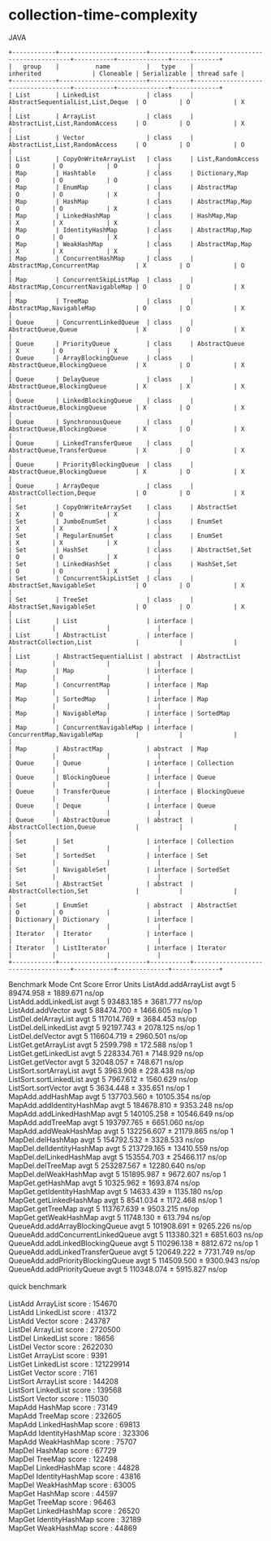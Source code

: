 # collection-time-complexity

JAVA
```
+------------+------------------------+-----------+------------------------------------+-----------+--------------+-------------+
|   group    |          name          |   type    |             inherited              | Cloneable | Serializable | thread safe |
+------------+------------------------+-----------+------------------------------------+-----------+--------------+-------------+
| List       | LinkedList             | class     | AbstractSequentialList,List,Deque  | O         | O            | X           |
| List       | ArrayList              | class     | AbstractList,List,RandomAccess     | O         | O            | X           |
| List       | Vector                 | class     | AbstractList,List,RandomAccess     | O         | O            | O           |
| List       | CopyOnWriteArrayList   | class     | List,RandomAccess                  | O         | O            | O           |
| Map        | Hashtable              | class     | Dictionary,Map                     | O         | O            | O           |
| Map        | EnumMap                | class     | AbstractMap                        | O         | O            | X           |
| Map        | HashMap                | class     | AbstractMap,Map                    | O         | O            | X           |
| Map        | LinkedHashMap          | class     | HashMap,Map                        | X         | X            | X           |
| Map        | IdentityHashMap        | class     | AbstractMap,Map                    | O         | O            | X           |
| Map        | WeakHashMap            | class     | AbstractMap,Map                    | X         | X            | X           |
| Map        | ConcurrentHashMap      | class     | AbstractMap,ConcurrentMap          | X         | O            | O           |
| Map        | ConcurrentSkipListMap  | class     | AbstractMap,ConcurrentNavigableMap | O         | O            | X           |
| Map        | TreeMap                | class     | AbstractMap,NavigableMap           | O         | O            | X           |
| Queue      | ConcurrentLinkedQueue  | class     | AbstractQueue,Queue                | X         | O            | X           |
| Queue      | PriorityQueue          | class     | AbstractQueue                      | X         | O            | X           |
| Queue      | ArrayBlockingQueue     | class     | AbstractQueue,BlockingQueue        | X         | O            | X           |
| Queue      | DelayQueue             | class     | AbstractQueue,BlockingQueue        | X         | X            | X           |
| Queue      | LinkedBlockingQueue    | class     | AbstractQueue,BlockingQueue        | X         | O            | X           |
| Queue      | SynchronousQueue       | class     | AbstractQueue,BlockingQueue        | X         | O            | X           |
| Queue      | LinkedTransferQueue    | class     | AbstractQueue,TransferQueue        | X         | O            | X           |
| Queue      | PriorityBlockingQueue  | class     | AbstractQueue,BlockingQueue        | X         | O            | X           |
| Queue      | ArrayDeque             | class     | AbstractCollection,Deque           | O         | O            | X           |
| Set        | CopyOnWriteArraySet    | class     | AbstractSet                        | X         | O            | X           |
| Set        | JumboEnumSet           | class     | EnumSet                            | X         | X            | X           |
| Set        | RegularEnumSet         | class     | EnumSet                            | X         | X            | X           |
| Set        | HashSet                | class     | AbstractSet,Set                    | O         | O            | X           |
| Set        | LinkedHashSet          | class     | HashSet,Set                        | O         | O            | X           |
| Set        | ConcurrentSkipListSet  | class     | AbstractSet,NavigableSet           | O         | O            | X           |
| Set        | TreeSet                | class     | AbstractSet,NavigableSet           | O         | O            | X           |
| List       | List                   | interface |                                    |           |              |             |
| List       | AbstractList           | interface | AbstractCollection,List            |           |              |             |
| List       | AbstractSequentialList | abstract  | AbstractList                       |           |              |             |
| Map        | Map                    | interface |                                    |           |              |             |
| Map        | ConcurrentMap          | interface | Map                                |           |              |             |
| Map        | SortedMap              | interface | Map                                |           |              |             |
| Map        | NavigableMap           | interface | SortedMap                          |           |              |             |
| Map        | ConcurrentNavigableMap | interface | ConcurrentMap,NavigableMap         |           |              |             |
| Map        | AbstractMap            | abstract  | Map                                |           |              |             |
| Queue      | Queue                  | interface | Collection                         |           |              |             |
| Queue      | BlockingQueue          | interface | Queue                              |           |              |             |
| Queue      | TransferQueue          | interface | BlockingQueue                      |           |              |             |
| Queue      | Deque                  | interface | Queue                              |           |              |             |
| Queue      | AbstractQueue          | abstract  | AbstractCollection,Queue           |           |              |             |
| Set        | Set                    | interface | Collection                         |           |              |             |
| Set        | SortedSet              | interface | Set                                |           |              |             |
| Set        | NavigableSet           | interface | SortedSet                          |           |              |             |
| Set        | AbstractSet            | abstract  | AbstractCollection,Set             |           |              |             |
| Set        | EnumSet                | abstract  | AbstractSet                        | O         | O            |             |
| Dictionary | Dictionary             | interface |                                    |           |              |             |
| Iterator   | Iterator               | interface |                                    |           |              |             |
| Iterator   | ListIterator           | interface | Iterator                           |           |              |             |
+------------+------------------------+-----------+------------------------------------+-----------+--------------+-------------+
```



Benchmark                          Mode  Cnt       Score      Error   Units
ListAdd.addArrayList               avgt    5   89474.958 ± 1889.671   ns/op   <br/>
ListAdd.addLinkedList              avgt    5   93483.185 ± 3681.777   ns/op   <br/>
ListAdd.addVector                  avgt    5   88474.700 ± 1466.605   ns/op  1 <br/>
ListDel.delArrayList               avgt    5  117014.769 ± 3684.453   ns/op   <br/>
ListDel.delLinkedList              avgt    5   92197.743 ± 2078.125   ns/op  1 <br/>
ListDel.delVector                  avgt    5  116604.719 ± 2960.501   ns/op   <br/>
ListGet.getArrayList               avgt    5    2599.798 ±  172.588   ns/op  1 <br/>
ListGet.getLinkedList              avgt    5  228334.761 ± 7148.929   ns/op   <br/>
ListGet.getVector                  avgt    5   32048.057 ±  748.671   ns/op   <br/>
ListSort.sortArrayList             avgt    5    3963.908 ±  228.438   ns/op   <br/>
ListSort.sortLinkedList            avgt    5    7967.612 ± 1560.629   ns/op   <br/>
ListSort.sortVector                avgt    5    3634.448 ±  335.651   ns/op  1 <br/>
MapAdd.addHashMap         	       avgt    5  137703.560 ± 10105.354  ns/op   <br/>
MapAdd.addIdentityHashMap 	       avgt    5  184678.810 ±  9353.248  ns/op   <br/>
MapAdd.addLinkedHashMap   	       avgt    5  140105.258 ± 10546.649  ns/op   <br/>
MapAdd.addTreeMap         	       avgt    5  193797.765 ±  6651.060  ns/op   <br/>
MapAdd.addWeakHashMap     	       avgt    5  132256.607 ± 21179.865  ns/op  1 <br/>
MapDel.delHashMap         	       avgt    5  154792.532 ±  3328.533  ns/op <br/>
MapDel.delIdentityHashMap 	       avgt    5  213729.165 ± 13410.559  ns/op <br/>
MapDel.delLinkedHashMap   	       avgt    5  153554.703 ± 25466.117  ns/op <br/>
MapDel.delTreeMap         	       avgt    5  253287.567 ± 12280.640  ns/op <br/>
MapDel.delWeakHashMap     	       avgt    5  151895.987 ±  9672.607  ns/op  1 <br/>
MapGet.getHashMap         	       avgt    5   10325.962 ± 1693.874   ns/op <br/>
MapGet.getIdentityHashMap 	       avgt    5   14633.439 ± 1135.180   ns/op <br/>
MapGet.getLinkedHashMap   	       avgt    5    8541.034 ± 1172.468   ns/op  1 <br/>
MapGet.getTreeMap         	       avgt    5  113767.639 ± 9503.215   ns/op <br/>
MapGet.getWeakHashMap     	       avgt    5   11748.130 ±  613.794   ns/op <br/>
QueueAdd.addArrayBlockingQueue     avgt    5  101908.691 ± 9265.226   ns/op <br/>
QueueAdd.addConcurrentLinkedQueue  avgt    5  113380.321 ± 6851.603   ns/op <br/>
QueueAdd.addLinkedBlockingQueue    avgt    5  110296.138 ± 8812.672   ns/op  1 <br/>
QueueAdd.addLinkedTransferQueue    avgt    5  120649.222 ± 7731.749   ns/op <br/>
QueueAdd.addPriorityBlockingQueue  avgt    5  114509.500 ± 9300.943   ns/op <br/>
QueueAdd.addPriorityQueue          avgt    5  110348.074 ± 5915.827   ns/op <br/> 
 <br/>
quick benchmark <br/>
 <br/>
ListAdd ArrayList score      : 154670 <br/>
ListAdd LinkedList score     : 41372 <br/>
ListAdd Vector score         : 243787 <br/>
ListDel ArrayList score      : 2720500 <br/>
ListDel LinkedList score     : 18656 <br/>
ListDel Vector score         : 2622030 <br/>
ListGet ArrayList score      : 9391 <br/>
ListGet LinkedList score     : 121229914 <br/>
ListGet Vector score         : 7161 <br/>
ListSort ArrayList score     : 144208 <br/>
ListSort LinkedList score    : 139568 <br/>
ListSort Vector score        : 115030 <br/>
MapAdd HashMap score         : 73149 <br/>
MapAdd TreeMap score         : 232605 <br/>
MapAdd LinkedHashMap score   : 69813 <br/>
MapAdd IdentityHashMap score : 323306 <br/>
MapAdd WeakHashMap score     : 75707 <br/>
MapDel HashMap score         : 67729 <br/>
MapDel TreeMap score         : 122498 <br/>
MapDel LinkedHashMap score   : 44828 <br/>
MapDel IdentityHashMap score : 43816 <br/>
MapDel WeakHashMap score     : 63005 <br/>
MapGet HashMap score         : 44597 <br/>
MapGet TreeMap score         : 96463 <br/>
MapGet LinkedHashMap score   : 26520 <br/>
MapGet IdentityHashMap score : 32189 <br/>
MapGet WeakHashMap score     : 44869 <br/>
